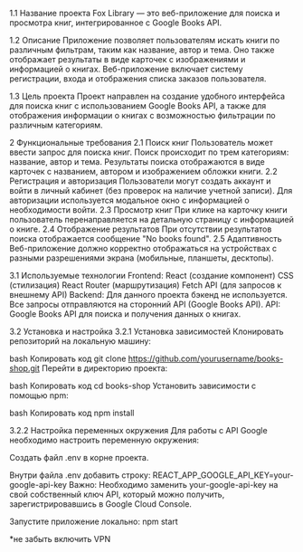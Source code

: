 1.1 Название проекта
Fox Library — это веб-приложение для поиска и просмотра книг, интегрированное с Google Books API.

1.2 Описание
Приложение позволяет пользователям искать книги по различным фильтрам, таким как название, автор и тема. Оно также отображает результаты в виде карточек с изображениями и информацией о книгах. Веб-приложение включает систему регистрации, входа и отображения списка заказов пользователя.

1.3 Цель проекта
Проект направлен на создание удобного интерфейса для поиска книг с использованием Google Books API, а также для отображения информации о книгах с возможностью фильтрации по различным категориям.


2 Функциональные требования
2.1 Поиск книг
Пользователь может ввести запрос для поиска книг.
Поиск происходит по трем категориям: название, автор и тема.
Результаты поиска отображаются в виде карточек с названием, автором и изображением обложки книги.
2.2 Регистрация и авторизация
Пользователи могут создать аккаунт и войти в личный кабинет (без проверок на наличие учетной записи).
Для авторизации используется модальное окно с информацией о необходимости войти.
2.3 Просмотр книг
При клике на карточку книги пользователь перенаправляется на детальную страницу с информацией о книге.
2.4 Отображение результатов
При отсутствии результатов поиска отображается сообщение "No books found".
2.5 Адаптивность
Веб-приложение должно корректно отображаться на устройствах с разными разрешениями экрана (мобильные, планшеты, десктопы).

3.1 Используемые технологии
Frontend:
React (создание компонент)
CSS (стилизация)
React Router (маршрутизация)
Fetch API (для запросов к внешнему API)
Backend:
Для данного проекта бэкенд не используется. Все запросы отправляются на сторонний API (Google Books API).
API:
Google Books API для поиска и получения данных о книгах.

3.2 Установка и настройка
3.2.1 Установка зависимостей
Клонировать репозиторий на локальную машину:

bash
Копировать код
git clone https://github.com/yourusername/books-shop.git
Перейти в директорию проекта:

bash
Копировать код
cd books-shop
Установить зависимости с помощью npm:

bash
Копировать код
npm install

3.2.2 Настройка переменных окружения
Для работы с API Google необходимо настроить переменную окружения:

Создать файл .env в корне проекта.

Внутри файла .env добавить строку:
REACT_APP_GOOGLE_API_KEY=your-google-api-key
Важно: Необходимо заменить your-google-api-key на свой собственный ключ API, который можно получить, зарегистрировавшись в Google Cloud Console.

Запустите приложение локально:
npm start

*не забыть включить VPN
